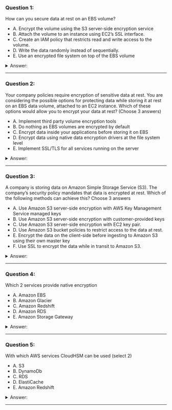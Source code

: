 ### Question 1:

How can you secure data at rest on an EBS volume?

- A. Encrypt the volume using the S3 server-side encryption service
- B. Attach the volume to an instance using EC2’s SSL interface.
- C. Create an IAM policy that restricts read and write access to the volume.
- D. Write the data randomly instead of sequentially.
- E. Use an encrypted file system on top of the EBS volume

<details><summary>Answer:</summary><p>
[E]

[]

Explanation:

Question 1@http://jayendrapatil.com/aws-securing-data-at-rest/

</p></details><hr>

### Question 2:

Your company policies require encryption of sensitive data at rest. You are considering the possible options for protecting data while storing it at rest on an EBS data volume, attached to an EC2 instance. Which of these options would allow you to encrypt your data at rest? (Choose 3 answers)

- A. Implement third party volume encryption tools
- B. Do nothing as EBS volumes are encrypted by default
- C. Encrypt data inside your applications before storing it on EBS
- D. Encrypt data using native data encryption drivers at the file system level
- E. Implement SSL/TLS for all services running on the server

<details><summary>Answer:</summary><p>
[A, C, D]

[]

Explanation:

Question 2@http://jayendrapatil.com/aws-securing-data-at-rest/

A: —

</p></details><hr>

### Question 3:

A company is storing data on Amazon Simple Storage Service (S3). The company’s security policy mandates that data is encrypted at rest. Which of the following methods can achieve this? Choose 3 answers

- A. Use Amazon S3 server-side encryption with AWS Key Management Service managed keys
- B. Use Amazon S3 server-side encryption with customer-provided keys
- C. Use Amazon S3 server-side encryption with EC2 key pair.
- D. Use Amazon S3 bucket policies to restrict access to the data at rest.
- E. Encrypt the data on the client-side before ingesting to Amazon S3 using their own master key
- F. Use SSL to encrypt the data while in transit to Amazon S3.

<details><summary>Answer:</summary><p>
[A, B, E]

[]

Explanation:

Question 3@http://jayendrapatil.com/aws-securing-data-at-rest/

</p></details><hr>

### Question 4:

Which 2 services provide native encryption

- A. Amazon EBS
- B. Amazon Glacier
- C. Amazon Redshift 
- D. Amazon RDS 
- E. Amazon Storage Gateway

<details><summary>Answer:</summary><p>
[B, E]

[]

Explanation:

Question 4@http://jayendrapatil.com/aws-securing-data-at-rest/

C: is optional

D: is optional

</p></details><hr>

### Question 5:

With which AWS services CloudHSM can be used (select 2)

- A. S3
- B. DynamoDb
- C. RDS
- D. ElastiCache
- E. Amazon Redshift

<details><summary>Answer:</summary><p>
[C, E]

[]

Explanation:

Question 5@http://jayendrapatil.com/aws-securing-data-at-rest/

</p></details><hr>

